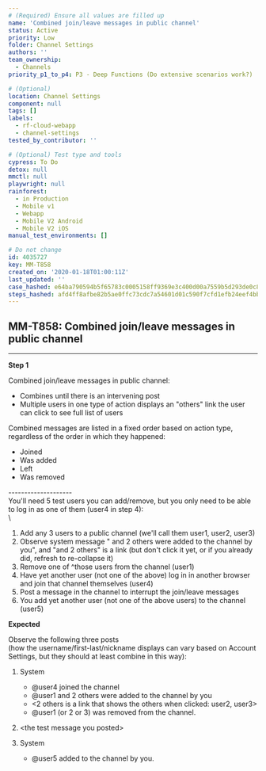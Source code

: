 ```yaml
---
# (Required) Ensure all values are filled up
name: 'Combined join/leave messages in public channel'
status: Active
priority: Low
folder: Channel Settings
authors: ''
team_ownership:
  - Channels
priority_p1_to_p4: P3 - Deep Functions (Do extensive scenarios work?)

# (Optional)
location: Channel Settings
component: null
tags: []
labels:
  - rf-cloud-webapp
  - channel-settings
tested_by_contributor: ''

# (Optional) Test type and tools
cypress: To Do
detox: null
mmctl: null
playwright: null
rainforest:
  - in Production
  - Mobile v1
  - Webapp
  - Mobile V2 Android
  - Mobile V2 iOS
manual_test_environments: []

# Do not change
id: 4035727
key: MM-T858
created_on: '2020-01-18T01:00:11Z'
last_updated: ''
case_hashed: e64ba790594b5f65783c0005158ff9369e3c400d00a7559b5d293de0c869fd281a221e4b228bdfb0659a740e4440fb7e
steps_hashed: afd4ff8afbe82b5ae0ffc73cdc7a54601d01c590f7cfd1efb24eef4bb4341107d0a11f5400e1f55f1ca3ae44cfa98fd9
---
```


<!-- (Auto-generated) Based on frontmatter's "key" and "name" -->

## MM-T858: Combined join/leave messages in public channel

---

**Step 1**

Combined join/leave messages in public channel:

- Combines until there is an intervening post
- Multiple users in one type of action displays an "others" link the user can click to see full list of users

Combined messages are listed in a fixed order based on action type, regardless of the order in which they happened:

- Joined
- Was added
- Left
- Was removed

\--------------------\
You'll need 5 test users you can add/remove, but you only need to be able to log in as one of them (user4 in step 4):\
\\

1. Add any 3 users to a public channel (we'll call them user1, user2, user3)
2. Observe system message " and 2 others were added to the channel by you", and "and 2 others" is a link (but don't click it yet, or if you already did, refresh to re-collapse it)
3. Remove one of ^those users from the channel (user1)
4. Have yet another user (not one of the above) log in in another browser and join that channel themselves (user4)
5. Post a message in the channel to interrupt the join/leave messages
6. You add yet another user (not one of the above users) to the channel (user5)

**Expected**

Observe the following three posts\
(how the username/first-last/nickname displays can vary based on Account Settings, but they should at least combine in this way):

1. System

   - @user4 joined the channel
   - @user1 and 2 others were added to the channel by you
   - <2 others is a link that shows the others when clicked: user2, user3>
   - @user1 (or 2 or 3) was removed from the channel.

2. \<the test message you posted>

3. System

   - @user5 added to the channel by you.
